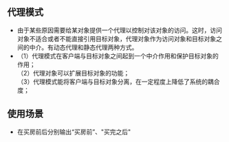 
## 代理模式
- 由于某些原因需要给某对象提供一个代理以控制对该对象的访问。这时，访问对象不适合或者不能直接引用目标对象，代理对象作为访问对象和目标对象之间的中介。有动态代理和静态代理两种方式。
- （1）代理模式在客户端与目标对象之间起到一个中介作用和保护目标对象的作用；  
  （2）代理对象可以扩展目标对象的功能；  
  （3）代理模式能将客户端与目标对象分离，在一定程度上降低了系统的耦合度；  
## 使用场景
- 在买房前后分别输出“买房前”、"买完之后"
